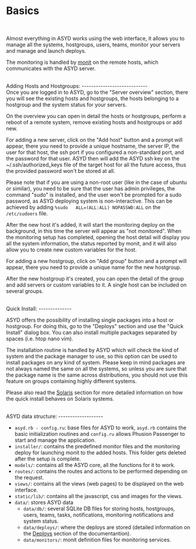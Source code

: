 Basics
======
<br/>

Almost everything in ASYD works using the web interface, it allows you to manage
all the systems, hostgroups, users, teams, monitor your servers and manage and launch
deploys.

The monitoring is handled by [monit](http://mmonit.com/monit/) on the remote hosts,
which communicates with the ASYD server.

<br/>
Adding Hosts and Hostgroups:
----------------------------
<br/>
Once you are logged in to ASYD, go to the "Server overview" section, there you will
see the existing hosts and hostgroups, the hosts belonging to a hostgroup and the system
status for your servers.

On the overview you can open in detail the hosts or hostgroups, perform a reboot of a
remote system, remove existing hosts and hostgroups or add new.

For adding a new server, click on the "Add host" button and a prompt will appear,
there you need to provide a unique hostname, the server IP, the user for that host,
the ssh port if you configured a non-standard port, and the password for that user.
ASYD then will add the ASYD ssh key on the ~/.ssh/authorized_keys file of the target host
for all the future access, thus the provided password won't be stored at all.

Please note that if you are using a non-root user (like in the case of ubuntu or similar),
you need to be sure that the user has admin privileges, the command "sudo" is installed,
and the user won't be prompted for a sudo password, as ASYD deploying system is non-interactive.
This can be achieved by adding `%sudo   ALL=(ALL:ALL) NOPASSWD:ALL` on the `/etc/sudoers` file.

After the new host it's added, it will start the monitoring deploy on the background, in this
time the server will appear as "not monitored". When the monitoring setup has completed,
opening the host detail will display you all the system information, the status reported by
monit, and it will also allow you to create new custom variables for the host.

For adding a new hostgroup, click on "Add group" button and a prompt will appear, there
you need to provide a unique name for the new hostgroup.

After the new hostgroup it's created, you can open the detail of the group and add servers
or custom variables to it. A single host can be included on several groups.

<br/>
Quick Install:
--------------
<br/>

ASYD offers the possibility of installing single packages into a host or hostgroup. For
doing this, go to the "Deploys" section and use the "Quick Install" dialog box. You can
also install multiple packages separated by spaces (i.e. htop nano vim).

The installation routine is handled by ASYD which will check the kind of system and the
package manager to use, so this option can be used to install packages on any kind of
system. Please keep in mind packages are not always named the same on all the systems,
so unless you are sure that the package name is the same across distributions, you should
not use this feature on groups containing highly different systems.

Please also read the [Solaris](solaris.md) section for more detailed information on how the quick install
behaves on Solaris systems.

<br/>
ASYD data structure:
-------------------
<br/>

  * `asyd.rb - config.ru`: base files for ASYD to work, `asyd.rb` contains the basic
  initialization routines and `config.ru` allows Phusion Passenger to start and manage
  the application.
  * `installer/`: contains the predefined monitor files and the monitoring deploy
  for launching monit to the added hosts. This folder gets deleted after the setup is complete.
  * `models/`: contains all the ASYD core, all the functions for it to work.
  * `routes/`: contains the routes and actions to be performed depending on the request.
  * `views/`: contains all the views (web pages) to be displayed on the web interface.
  * `static/lib/`: contains all the javascript, css and images for the views.
  * `data/`: stores ASYD data
    * `data/db/`: several SQLite DB files for storing hosts, hostgroups, users, teams,
    tasks, notifications, monitoring notifications and system status.
    * `data/deploys/`: where the deploys are stored (detailed information on the
    [Deploys](deploys.md) section of the documentantion).
    * `data/monitors/`: monit definition files for monitoring services.
